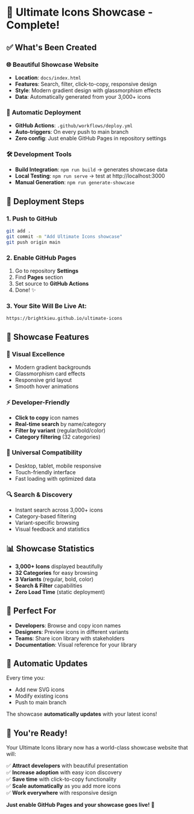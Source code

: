 # 🎉 Ultimate Icons Showcase - Complete!

## ✅ What's Been Created

### 🌐 **Beautiful Showcase Website**
- **Location**: `docs/index.html`
- **Features**: Search, filter, click-to-copy, responsive design
- **Style**: Modern gradient design with glassmorphism effects
- **Data**: Automatically generated from your 3,000+ icons

### 🤖 **Automatic Deployment**
- **GitHub Actions**: `.github/workflows/deploy.yml`
- **Auto-triggers**: On every push to main branch
- **Zero config**: Just enable GitHub Pages in repository settings

### 🛠 **Development Tools**
- **Build Integration**: `npm run build` → generates showcase data
- **Local Testing**: `npm run serve` → test at http://localhost:3000
- **Manual Generation**: `npm run generate-showcase`

## 🚀 Deployment Steps

### 1. Push to GitHub
```bash
git add .
git commit -m "Add Ultimate Icons showcase"
git push origin main
```

### 2. Enable GitHub Pages
1. Go to repository **Settings**
2. Find **Pages** section
3. Set source to **GitHub Actions**
4. Done! ✨

### 3. Your Site Will Be Live At:
```
https://brightkieu.github.io/ultimate-icons
```

## 🌟 Showcase Features

### 🎨 **Visual Excellence**
- Modern gradient backgrounds
- Glassmorphism card effects
- Responsive grid layout
- Smooth hover animations

### ⚡ **Developer-Friendly**
- **Click to copy** icon names
- **Real-time search** by name/category
- **Filter by variant** (regular/bold/color)
- **Category filtering** (32 categories)

### 📱 **Universal Compatibility**
- Desktop, tablet, mobile responsive
- Touch-friendly interface
- Fast loading with optimized data

### 🔍 **Search & Discovery**
- Instant search across 3,000+ icons
- Category-based filtering
- Variant-specific browsing
- Visual feedback and statistics

## 📊 Showcase Statistics

- **3,000+ Icons** displayed beautifully
- **32 Categories** for easy browsing  
- **3 Variants** (regular, bold, color)
- **Search & Filter** capabilities
- **Zero Load Time** (static deployment)

## 🎯 Perfect For

- **Developers**: Browse and copy icon names
- **Designers**: Preview icons in different variants
- **Teams**: Share icon library with stakeholders
- **Documentation**: Visual reference for your library

## 🔄 Automatic Updates

Every time you:
- Add new SVG icons
- Modify existing icons
- Push to main branch

The showcase **automatically updates** with your latest icons!

## 🎉 You're Ready!

Your Ultimate Icons library now has a world-class showcase website that will:

✅ **Attract developers** with beautiful presentation  
✅ **Increase adoption** with easy icon discovery  
✅ **Save time** with click-to-copy functionality  
✅ **Scale automatically** as you add more icons  
✅ **Work everywhere** with responsive design  

**Just enable GitHub Pages and your showcase goes live!** 🚀

